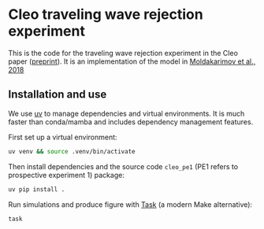# Cleo traveling wave rejection experiment

This is the code for the traveling wave rejection experiment in the Cleo paper ([preprint](https://www.biorxiv.org/content/10.1101/2023.01.27.525963)).
It is an implementation of the model in [Moldakarimov et al., 2018](https://pubmed.ncbi.nlm.nih.gov/29712831/)

## Installation and use

We use [uv](https://docs.astral.sh/uv/) to manage dependencies and virtual environments.
It is much faster than conda/mamba and includes dependency management features.

First set up a virtual environment:
```bash
uv venv && source .venv/bin/activate
```

Then install dependencies and the source code `cleo_pe1` (PE1 refers to prospective experiment 1) package:
```bash
uv pip install .
```

Run simulations and produce figure with [Task](https://taskfile.dev/) (a modern Make alternative):
```bash
task
```

